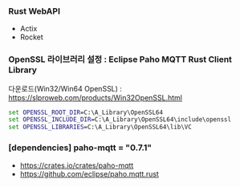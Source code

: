 ### Rust WebAPI

* Actix
* Rocket

### OpenSSL 라이브러리 설정 : Eclipse Paho MQTT Rust Client Library

다운로드(Win32/Win64 OpenSSL) : https://slproweb.com/products/Win32OpenSSL.html

```bat
set OPENSSL_ROOT_DIR=C:\A_Library\OpenSSL64
set OPENSSL_INCLUDE_DIR=C:\A_Library\OpenSSL64\include\openssl
set OPENSSL_LIBRARIES=C:\A_Library\OpenSSL64\lib\VC
```

### [dependencies] paho-mqtt = "0.7.1"

* https://crates.io/crates/paho-mqtt
* https://github.com/eclipse/paho.mqtt.rust
